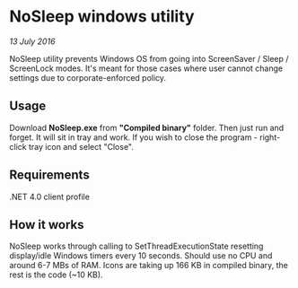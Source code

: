 # NoSleep windows utility
*13 July 2016*


NoSleep utility prevents Windows OS from going into ScreenSaver / Sleep / ScreenLock modes. It's meant for those cases where user cannot change settings due to corporate-enforced policy.

## Usage
Download **NoSleep.exe** from **"Compiled binary"** folder. Then just run and forget. It will sit in tray and work. If you wish to close the program - right-click tray icon and select "Close".

## Requirements
.NET 4.0 client profile

## How it works
NoSleep works through calling to SetThreadExecutionState resetting display/idle Windows timers every 10 seconds. Should use no CPU and around 6-7 MBs of RAM. Icons are taking up 166 KB in compiled binary, the rest is the code (~10 KB).